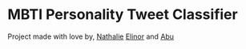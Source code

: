 # MBTI Personality Tweet Classifier 

Project made with love by, [Nathalie](https://github.com/nredick) [Elinor](https://github.com/elinorpd) and [Abu](https://github.com/abubakardaud)

